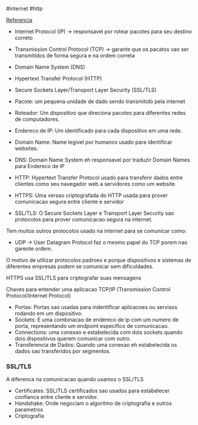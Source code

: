 
#internet #http

[Referencia](https://cs.fyi/guide/how-does-internet-work)

- Internet Protocol (IP) -> responsavel por rotear pacotes para seu destino correto
- Transmission Control Protocol (TCP) -> garante que os pacatos vao ser transmitidos de forma segura e na ordem correta
- Domain Name System (DNS)
- Hypertext Transfer Protocol (HTTP)
- Secure Sockets Layer/Transport Layer Security (SSL/TLS)

- Pacote: um pequena unidade de dado sendo transmitido pela internet
- Roteador: Um dispositivo que direciona pacotes para diferentes redes de computadores.
- Endereco de IP: Um identificado para cada dispositivo em uma rede.
- Domain Name: Name legivel por humanos usado para identificar websites.
- DNS: Domain Name System eh responsavel por traduzir Domain Names para Endereco de IP
- HTTP: Hypertext Transfer Protocol usado para transferir dados entre clientes como seu navegador web a servidores como um website.
- HTTPS: Uma versao criptografada do HTTP usada para prover comunicacao segura entre cliente e servidor
- SSL/TLS: O Secure Sockets Layer e Transport Layer Security sao protocolos para prover comunicacao segura na internet.

Tem muitos outros protocolos usado na internet para se comunicar como:
- UDP -> User Datagram Protocol faz o mesmo papel do TCP porem nao garente ordem.

O motivo de utilizar protocolos padroes e porque dispositivos e sistemas de diferentes empresas podem se comunicar sem dificuldades.

HTTPS usa SSL/TLS para criptografar suas mensagens

Chaves para entender uma aplicacao TCP/IP (Transmission Control Protocol/Internet Protocol)

- Portas: Portas sao usadas para indentificar aplicacoes ou servisos rodando em um dispositivo. 
- Sockets: E uma combinacao de endereco de ip com um numero de porta, representando um endpoint especifico de comunicacao. 
- Connections: uma conexao e estabelecida com dois sockets quando dois dispositivos querem comunicar com outro. 
- Transferencia de Dados: Quando uma conexao eh estabelecida os dados sao transferidos por segmentos.

### SSL/TLS 
A diferenca na comunicacao quando usamos o SSL/TLS

- Certificates: SSL/TLS certificados sao usados para estabelecer confianca entre cliente e servidor. 
- Handshake: Onde negociam o algoritmo de criptografia e outros parametros
- Criptografia

